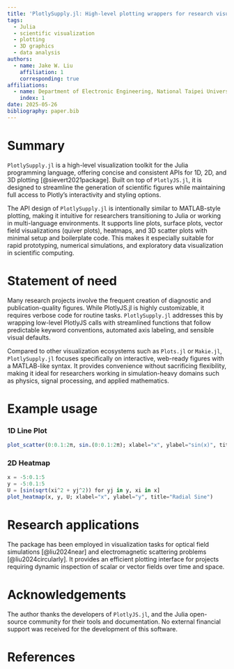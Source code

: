 ```yaml
---
title: 'PlotlySupply.jl: High-level plotting wrappers for research visualization in Julia with a user friendly API'
tags:
  - Julia
  - scientific visualization
  - plotting
  - 3D graphics
  - data analysis
authors:
  - name: Jake W. Liu
    affiliation: 1
    corresponding: true
affiliations:
  - name: Department of Electronic Engineering, National Taipei University of Technology, Taiwan
    index: 1
date: 2025-05-26
bibliography: paper.bib
---
```


# Summary

`PlotlySupply.jl` is a high-level visualization toolkit for the Julia programming language, offering concise and consistent APIs for 1D, 2D, and 3D plotting [@sievert2021package]. Built on top of `PlotlyJS.jl`, it is designed to streamline the generation of scientific figures while maintaining full access to Plotly’s interactivity and styling options.

The API design of `PlotlySupply.jl` is intentionally similar to MATLAB-style plotting, making it intuitive for researchers transitioning to Julia or working in multi-language environments. It supports line plots, surface plots, vector field visualizations (quiver plots), heatmaps, and 3D scatter plots with minimal setup and boilerplate code. This makes it especially suitable for rapid prototyping, numerical simulations, and exploratory data visualization in scientific computing.

# Statement of need

Many research projects involve the frequent creation of diagnostic and publication-quality figures. While PlotlyJS.jl is highly customizable, it requires verbose code for routine tasks. `PlotlySupply.jl` addresses this by wrapping low-level PlotlyJS calls with streamlined functions that follow predictable keyword conventions, automated axis labeling, and sensible visual defaults.

Compared to other visualization ecosystems such as `Plots.jl` or `Makie.jl`, `PlotlySupply.jl` focuses specifically on interactive, web-ready figures with a MATLAB-like syntax. It provides convenience without sacrificing flexibility, making it ideal for researchers working in simulation-heavy domains such as physics, signal processing, and applied mathematics.

# Example usage

### 1D Line Plot

```julia
plot_scatter(0:0.1:2π, sin.(0:0.1:2π); xlabel="x", ylabel="sin(x)", title="Sine Wave")
```

### 2D Heatmap

```julia
x = -5:0.1:5
y = -5:0.1:5
U = [sin(sqrt(xi^2 + yj^2)) for yj in y, xi in x]
plot_heatmap(x, y, U; xlabel="x", ylabel="y", title="Radial Sine")
```

# Research applications

The package has been employed in visualization tasks for optical field simulations [@liu2024near] and electromagnetic scattering problems [@liu2024circularly]. It provides an efficient plotting interface for projects requiring dynamic inspection of scalar or vector fields over time and space.

# Acknowledgements

The author thanks the developers of `PlotlyJS.jl`, and the Julia open-source community for their tools and documentation. No external financial support was received for the development of this software.

# References

